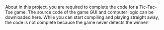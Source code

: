 About
In this project, you are required to complete the code for a Tic-Tac-Toe game.
The source code of the game GUI and computer logic can be downloaded here.
While you can start compiling and playing straight away, the code is not complete because the game never detects the winner!
